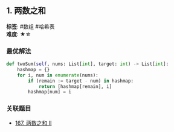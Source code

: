 ## 1. 两数之和
**标签**: #数组 #哈希表  
**难度**: ★☆  

### 最优解法
```python
def twoSum(self, nums: List[int], target: int) -> List[int]:
    hashmap = {}
    for i, num in enumerate(nums):
        if (remain := target - num) in hashmap:
            return [hashmap[remain], i]
        hashmap[num] = i
```

### 关联题目
- [167. 两数之和 II](problems/array/167-two-sum-ii)